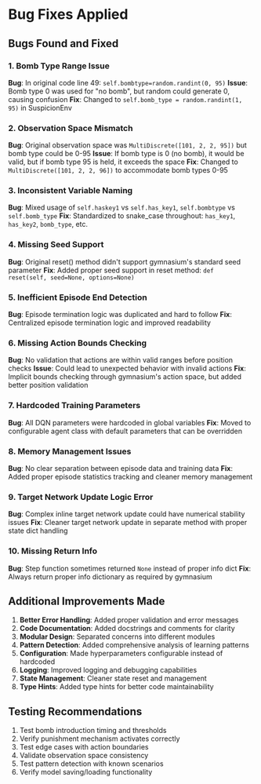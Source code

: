 # Bug Fixes Applied

## Bugs Found and Fixed

### 1. Bomb Type Range Issue
**Bug**: In original code line 49: `self.bombtype=random.randint(0, 95)`
**Issue**: Bomb type 0 was used for "no bomb", but random could generate 0, causing confusion
**Fix**: Changed to `self.bomb_type = random.randint(1, 95)` in SuspicionEnv

### 2. Observation Space Mismatch
**Bug**: Original observation space was `MultiDiscrete([101, 2, 2, 95])` but bomb type could be 0-95
**Issue**: If bomb type is 0 (no bomb), it would be valid, but if bomb type 95 is held, it exceeds the space
**Fix**: Changed to `MultiDiscrete([101, 2, 2, 96])` to accommodate bomb types 0-95

### 3. Inconsistent Variable Naming
**Bug**: Mixed usage of `self.haskey1` vs `self.has_key1`, `self.bombtype` vs `self.bomb_type`
**Fix**: Standardized to snake_case throughout: `has_key1`, `has_key2`, `bomb_type`, etc.

### 4. Missing Seed Support
**Bug**: Original reset() method didn't support gymnasium's standard seed parameter
**Fix**: Added proper seed support in reset method: `def reset(self, seed=None, options=None)`

### 5. Inefficient Episode End Detection
**Bug**: Episode termination logic was duplicated and hard to follow
**Fix**: Centralized episode termination logic and improved readability

### 6. Missing Action Bounds Checking
**Bug**: No validation that actions are within valid ranges before position checks
**Issue**: Could lead to unexpected behavior with invalid actions
**Fix**: Implicit bounds checking through gymnasium's action space, but added better position validation

### 7. Hardcoded Training Parameters
**Bug**: All DQN parameters were hardcoded in global variables
**Fix**: Moved to configurable agent class with default parameters that can be overridden

### 8. Memory Management Issues
**Bug**: No clear separation between episode data and training data
**Fix**: Added proper episode statistics tracking and cleaner memory management

### 9. Target Network Update Logic Error
**Bug**: Complex inline target network update could have numerical stability issues
**Fix**: Cleaner target network update in separate method with proper state dict handling

### 10. Missing Return Info
**Bug**: Step function sometimes returned `None` instead of proper info dict
**Fix**: Always return proper info dictionary as required by gymnasium

## Additional Improvements Made

1. **Better Error Handling**: Added proper validation and error messages
2. **Code Documentation**: Added docstrings and comments for clarity
3. **Modular Design**: Separated concerns into different modules
4. **Pattern Detection**: Added comprehensive analysis of learning patterns
5. **Configuration**: Made hyperparameters configurable instead of hardcoded
6. **Logging**: Improved logging and debugging capabilities
7. **State Management**: Cleaner state reset and management
8. **Type Hints**: Added type hints for better code maintainability

## Testing Recommendations

1. Test bomb introduction timing and thresholds
2. Verify punishment mechanism activates correctly
3. Test edge cases with action boundaries
4. Validate observation space consistency
5. Test pattern detection with known scenarios
6. Verify model saving/loading functionality